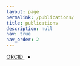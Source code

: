 ```yaml
---
layout: page
permalink: /publications/
title: publications
description: null
nav: true
nav_order: 2
---
```


<!-- _pages/publications.md -->

<div class="publications-header">
  <p class="academic-links">
    <a href="https://orcid.org/0000-0001-9323-9632" target="_blank" class="orcid-link">
      <i class="ai ai-orcid" style="color: #A6CE39;"></i> ORCID
    </a>
    &nbsp;&nbsp;•&nbsp;&nbsp;
    <a href="https://scholar.google.com/citations?user=RdAYtRYAAAAJ&hl=en&oi=sra" target="_blank" class="scholar-link">
      <i class="ai ai-google-scholar" style="color: #4